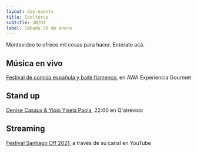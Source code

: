 ```yaml
---
layout: day-events
title: Coolturus
subtitle: 30/01
label: Sábado 30 de enero
---
```

Montevideo te ofrece mil cosas para hacer. Enterate acá.

## Música en vivo

[Festival de comida española y baile flamenco](https://instagram.com/awacpm?igshid=bnxbe5z1ehi0), en AWA Experiencia Gourmet

## Stand up

[Denise Casaux & Yipio Yisela Paola](https://instagram.com/qatrevido?igshid=8bj6dzn4g7aj), 22:00 en Q'atrevido

## Streaming

[Festival Santiago Off 2021](https://www.instagram.com/fundacionsantiagooff/), a través de su canal en YouTube
